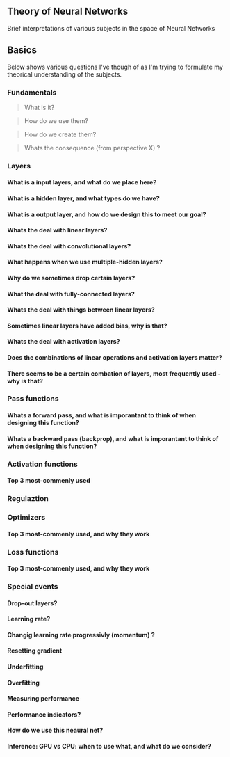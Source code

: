 ## Theory of Neural Networks

Brief interpretations of various subjects in the space of Neural Networks

## Basics

Below shows various questions I've though of as I'm trying to formulate my theorical understanding of the subjects.

### Fundamentals

> What is it?

> How do we use them?

> How do we create them?

> Whats the consequence (from perspective X) ?

### Layers

#### What is a input layers, and what do we place here?

#### What is a hidden layer, and what types do we have?

#### What is a output layer, and how do we design this to meet our goal?

#### Whats the deal with linear layers?

#### Whats the deal with convolutional layers?

#### What happens when we use multiple-hidden layers?

#### Why do we sometimes drop certain layers?

#### What the deal with fully-connected layers?

#### Whats the deal with things between linear layers?

#### Sometimes linear layers have added bias, why is that?

#### Whats the deal with activation layers?

#### Does the combinations of linear operations and activation layers matter?

#### There seems to be a certain combation of layers, most frequently used - why is that?

### Pass functions

#### Whats a forward pass, and what is imporantant to think of when designing this function?

#### Whats a backward pass (backprop), and what is imporantant to think of when designing this function?

### Activation functions

#### Top 3 most-commenly used

### Regulaztion

### Optimizers

#### Top 3 most-commenly used, and why they work

### Loss functions

#### Top 3 most-commenly used, and why they work

### Special events

#### Drop-out layers?

#### Learning rate?

#### Changig learning rate progressivly (momentum) ?

#### Resetting gradient

#### Underfitting

#### Overfitting

#### Measuring performance

#### Performance indicators?

#### How do we use this neaural net?

#### Inference: GPU vs CPU: when to use what, and what do we consider?
